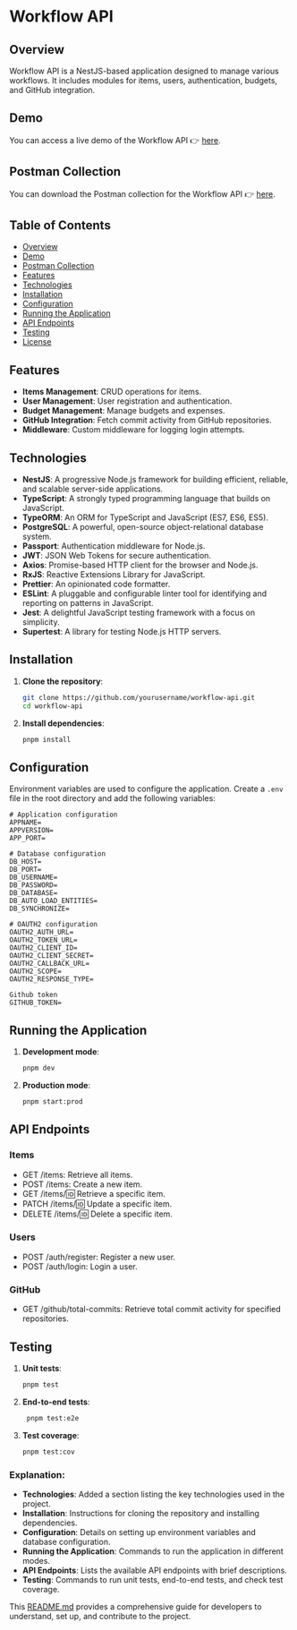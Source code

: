 # Workflow API

## Overview

Workflow API is a NestJS-based application designed to manage various workflows. It includes modules for items, users, authentication, budgets, and GitHub integration.

## Demo

You can access a live demo of the Workflow API 👉 [here](https://api.kirato.online).

## Postman Collection

You can download the Postman collection for the Workflow API 👉 [here](https://blue-satellite-703896.postman.co/workspace/59384a9a-66ae-4132-96c6-6267fdafec82/documentation/17772821-21f50593-6094-46bf-9076-a38e6a6db3cb).

## Table of Contents

- [Overview](#overview)
- [Demo](#demo)
- [Postman Collection](#postman-collection)
- [Features](#features)
- [Technologies](#technologies)
- [Installation](#installation)
- [Configuration](#configuration)
- [Running the Application](#running-the-application)
- [API Endpoints](#api-endpoints)
- [Testing](#testing)
- [License](#license)

## Features

- **Items Management**: CRUD operations for items.
- **User Management**: User registration and authentication.
- **Budget Management**: Manage budgets and expenses.
- **GitHub Integration**: Fetch commit activity from GitHub repositories.
- **Middleware**: Custom middleware for logging login attempts.

## Technologies

- **NestJS**: A progressive Node.js framework for building efficient, reliable, and scalable server-side applications.
- **TypeScript**: A strongly typed programming language that builds on JavaScript.
- **TypeORM**: An ORM for TypeScript and JavaScript (ES7, ES6, ES5).
- **PostgreSQL**: A powerful, open-source object-relational database system.
- **Passport**: Authentication middleware for Node.js.
- **JWT**: JSON Web Tokens for secure authentication.
- **Axios**: Promise-based HTTP client for the browser and Node.js.
- **RxJS**: Reactive Extensions Library for JavaScript.
- **Prettier**: An opinionated code formatter.
- **ESLint**: A pluggable and configurable linter tool for identifying and reporting on patterns in JavaScript.
- **Jest**: A delightful JavaScript testing framework with a focus on simplicity.
- **Supertest**: A library for testing Node.js HTTP servers.

## Installation

1. **Clone the repository**:
   ```bash
   git clone https://github.com/yourusername/workflow-api.git
   cd workflow-api
   ```
2. **Install dependencies**:
   ```bash
   pnpm install
   ```

## Configuration

Environment variables are used to configure the application. Create a `.env` file in the root directory and add the following variables:

```env
# Application configuration
APPNAME=
APPVERSION=
APP_PORT=

# Database configuration
DB_HOST=
DB_PORT=
DB_USERNAME=
DB_PASSWORD=
DB_DATABASE=
DB_AUTO_LOAD_ENTITIES=
DB_SYNCHRONIZE=

# OAUTH2 configuration
OAUTH2_AUTH_URL=
OAUTH2_TOKEN_URL=
OAUTH2_CLIENT_ID=
OAUTH2_CLIENT_SECRET=
OAUTH2_CALLBACK_URL=
OAUTH2_SCOPE=
OAUTH2_RESPONSE_TYPE=

Github token
GITHUB_TOKEN=
```

## Running the Application

1. **Development mode**:
   ```bash
   pnpm dev
   ```
2. **Production mode**:
   ```bash
   pnpm start:prod
   ```

## API Endpoints

### Items

- GET /items: Retrieve all items.
- POST /items: Create a new item.
- GET /items/:id: Retrieve a specific item.
- PATCH /items/:id: Update a specific item.
- DELETE /items/:id: Delete a specific item.

### Users

- POST /auth/register: Register a new user.
- POST /auth/login: Login a user.

### GitHub

- GET /github/total-commits: Retrieve total commit activity for specified repositories.

## Testing

1. **Unit tests**:
   ```bash
   pnpm test
   ```
2. **End-to-end tests**:
   ```bash
    pnpm test:e2e
   ```
3. **Test coverage**:
   ```bash
   pnpm test:cov
   ```

### Explanation:

- **Technologies**: Added a section listing the key technologies used in the project.
- **Installation**: Instructions for cloning the repository and installing dependencies.
- **Configuration**: Details on setting up environment variables and database configuration.
- **Running the Application**: Commands to run the application in different modes.
- **API Endpoints**: Lists the available API endpoints with brief descriptions.
- **Testing**: Commands to run unit tests, end-to-end tests, and check test coverage.

This [README.md](http://_vscodecontentref_/#%7B%22uri%22%3A%7B%22%24mid%22%3A1%2C%22fsPath%22%3A%22%2FUsers%2Fkiratipatsawangsisombat%2FDesktop%2Fdevpool%2Fworkflow-api%2FREADME.md%22%2C%22path%22%3A%22%2FUsers%2Fkiratipatsawangsisombat%2FDesktop%2Fdevpool%2Fworkflow-api%2FREADME.md%22%2C%22scheme%22%3A%22file%22%7D%7D) provides a comprehensive guide for developers to understand, set up, and contribute to the project.
